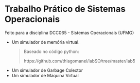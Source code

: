 # Trabalho Prático de Sistemas Operacionais
Feito para a disciplina DCC065 - Sistemas Operacionais (UFMG)
<ul>
  <li>Um simulador de memória virtual.
    <blockquote>
      <p>Baseado no código python:</p>
      <p>https://github.com/thiagomanel/labSO/tree/master/lab5 </p>
   </blockquote>
  </li>
  <li>Um simulador de Garbage Colector</li>
  <li>Um simulador de Máquina Virtual</li>
</ul>
